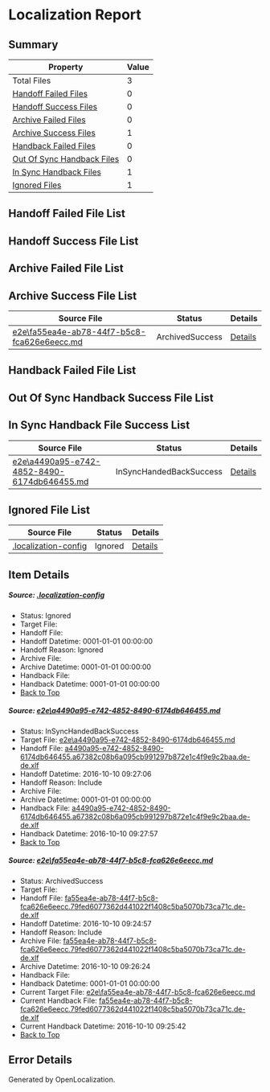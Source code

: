 # <a name='report-top'></a> Localization Report

## Summary
 Property | Value 
 -------- | ----- 
 Total Files | 3
[ Handoff Failed Files ](#handoff-failed-list)| 0
[ Handoff Success Files ](#handoff-success-list)| 0
[ Archive Failed Files ](#archive-failed-list)| 0
[ Archive Success Files ](#archive-success-list)| 1
[ Handback Failed Files ](#handback-failed-list)| 0
[ Out Of Sync Handback Files ](#outofsync-handback-success-list)| 0
[ In Sync Handback Files ](#insync-handback-success-list)| 1
[ Ignored Files ](#ignored-list)| 1

## <a name='handoff-failed-list'></a> Handoff Failed File List

## <a name='handoff-success-list'></a> Handoff Success File List

## <a name='archive-failed-list'></a> Archive Failed File List

## <a name='archive-success-list'></a> Archive Success File List
 Source File | Status | Details 
 ----------- | ------ | ------- 
 [e2e\fa55ea4e-ab78-44f7-b5c8-fca626e6eecc.md](https://github.com/OpenLocalizationTestOrg/ol-test0/blob/774c20811d9d59ac5bebe1a17cb9a25f48cdfe65/e2e/fa55ea4e-ab78-44f7-b5c8-fca626e6eecc.md) | ArchivedSuccess | [Details](#7cadef752d3849cca7ed08d0047c54ff858be3b92)

## <a name='handback-failed-list'></a> Handback Failed File List

## <a name='outofsync-handback-success-list'></a> Out Of Sync Handback Success File List

## <a name='insync-handback-success-list'></a> In Sync Handback File Success List
 Source File | Status | Details 
 ----------- | ------ | ------- 
 [e2e\a4490a95-e742-4852-8490-6174db646455.md](https://github.com/OpenLocalizationTestOrg/ol-test0/blob/635837ce8a0cc0e2ffbcb2fec25d1732bd2fef70/e2e/a4490a95-e742-4852-8490-6174db646455.md) | InSyncHandedBackSuccess | [Details](#5be35f5fb815c86ee6e950f26c27f9c60545d2791)

## <a name='ignored-list'></a> Ignored File List
 Source File | Status | Details 
 ----------- | ------ | ------- 
 [.localization-config](https://github.com/OpenLocalizationTestOrg/ol-test0/blob/635837ce8a0cc0e2ffbcb2fec25d1732bd2fef70/.localization-config) | Ignored | [Details](#c268a05ecaa7ec85942ed632c29928ee5bd6da8d0)

## Item Details
##### <a name='c268a05ecaa7ec85942ed632c29928ee5bd6da8d0'></a> Source: [.localization-config](https://github.com/OpenLocalizationTestOrg/ol-test0/blob/635837ce8a0cc0e2ffbcb2fec25d1732bd2fef70/.localization-config)
* Status: Ignored
* Target File: 
* Handoff File: 
* Handoff Datetime: 0001-01-01 00:00:00
* Handoff Reason: Ignored
* Archive File: 
* Archive Datetime: 0001-01-01 00:00:00
* Handback File: 
* Handback Datetime: 0001-01-01 00:00:00
* [Back to Top](#report-top)

##### <a name='5be35f5fb815c86ee6e950f26c27f9c60545d2791'></a> Source: [e2e\a4490a95-e742-4852-8490-6174db646455.md](https://github.com/OpenLocalizationTestOrg/ol-test0/blob/635837ce8a0cc0e2ffbcb2fec25d1732bd2fef70/e2e/a4490a95-e742-4852-8490-6174db646455.md)
* Status: InSyncHandedBackSuccess
* Target File: [e2e\a4490a95-e742-4852-8490-6174db646455.md](https://github.com/OpenLocalizationTestOrg/ol-test0-dede/blob/19aaabd348568af6375b0ea85c66ea49579b0811/e2e/a4490a95-e742-4852-8490-6174db646455.md)
* Handoff File: [a4490a95-e742-4852-8490-6174db646455.a67382c08b6a095cb991297b872e1c4f9e9c2baa.de-de.xlf](https://github.com/OpenLocalizationTestOrg/ol-test0-handoff/blob/04402f46ad5f467d351a9e2c025000e595f03adf/ol-handoff/OpenLocalizationTestOrg/ol-test0-dede/qimu/ht/a4490a95-e742-4852-8490-6174db646455.a67382c08b6a095cb991297b872e1c4f9e9c2baa.de-de.xlf)
* Handoff Datetime: 2016-10-10 09:27:06
* Handoff Reason: Include
* Archive File: 
* Archive Datetime: 0001-01-01 00:00:00
* Handback File: [a4490a95-e742-4852-8490-6174db646455.a67382c08b6a095cb991297b872e1c4f9e9c2baa.de-de.xlf](https://github.com/OpenLocalizationTestOrg/ol-test0-handback/blob/b5f37305e1203113df093f0d2e52ec08f632eb60/ol-handback/OpenLocalizationTestOrg/ol-test0-dede/qimu/ht/a4490a95-e742-4852-8490-6174db646455.a67382c08b6a095cb991297b872e1c4f9e9c2baa.de-de.xlf)
* Handback Datetime: 2016-10-10 09:27:57
* [Back to Top](#report-top)

##### <a name='7cadef752d3849cca7ed08d0047c54ff858be3b92'></a> Source: [e2e\fa55ea4e-ab78-44f7-b5c8-fca626e6eecc.md](https://github.com/OpenLocalizationTestOrg/ol-test0/blob/774c20811d9d59ac5bebe1a17cb9a25f48cdfe65/e2e/fa55ea4e-ab78-44f7-b5c8-fca626e6eecc.md)
* Status: ArchivedSuccess
* Target File: 
* Handoff File: [fa55ea4e-ab78-44f7-b5c8-fca626e6eecc.79fed6077362d441022f1408c5ba5070b73ca71c.de-de.xlf](https://github.com/OpenLocalizationTestOrg/ol-test0-handoff/blob/11992277620cb53ab57f200b32ecc5e4a4e64b33/ol-handoff/OpenLocalizationTestOrg/ol-test0-dede/qimu/ht/fa55ea4e-ab78-44f7-b5c8-fca626e6eecc.79fed6077362d441022f1408c5ba5070b73ca71c.de-de.xlf)
* Handoff Datetime: 2016-10-10 09:24:57
* Handoff Reason: Include
* Archive File: [fa55ea4e-ab78-44f7-b5c8-fca626e6eecc.79fed6077362d441022f1408c5ba5070b73ca71c.de-de.xlf](https://github.com/OpenLocalizationTestOrg/ol-test0-handoff/blob/5d45a3adb789035988e4cd4e81e21e5339966d51/ol-archive/OpenLocalizationTestOrg/ol-test0-dede/qimu/ht/fa55ea4e-ab78-44f7-b5c8-fca626e6eecc.79fed6077362d441022f1408c5ba5070b73ca71c.de-de.xlf)
* Archive Datetime: 2016-10-10 09:26:24
* Handback File: 
* Handback Datetime: 0001-01-01 00:00:00
* Current Target File: [e2e\fa55ea4e-ab78-44f7-b5c8-fca626e6eecc.md](https://github.com/OpenLocalizationTestOrg/ol-test0-dede/blob/82ffc4b48fe421eefb2fc2a0355db11041885ffd/e2e/fa55ea4e-ab78-44f7-b5c8-fca626e6eecc.md)
* Current Handback File: [fa55ea4e-ab78-44f7-b5c8-fca626e6eecc.79fed6077362d441022f1408c5ba5070b73ca71c.de-de.xlf](https://github.com/OpenLocalizationTestOrg/ol-test0-handback/blob/d258febb3ffcecadbe75423c059086609148b730/ol-handback/OpenLocalizationTestOrg/ol-test0-dede/qimu/ht/fa55ea4e-ab78-44f7-b5c8-fca626e6eecc.79fed6077362d441022f1408c5ba5070b73ca71c.de-de.xlf)
* Current Handback Datetime: 2016-10-10 09:25:42
* [Back to Top](#report-top)


## Error Details

Generated by OpenLocalization.
